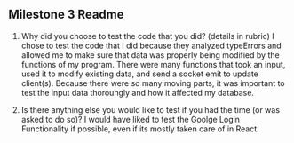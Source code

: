 ## Milestone 3 Readme

1. Why did you choose to test the code that you did? (details in rubric)
I chose to test the code that I did because they analyzed typeErrors and allowed me to make sure that data was properly being modified by the functions of my program. There were many functions that took an input, used it to modify existing data, and send a socket emit to update client(s). Because there were so many moving parts, it was important to test the input data thorouhgly and how it affected my database.

2. Is there anything else you would like to test if you had the time (or was asked to do so)?
I would have liked to test the Goolge Login Functionality if possible, even if its mostly taken care of in React.